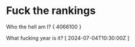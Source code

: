 # Fuck the rankings

Who the hell am I?
{ 4066100 }

What fucking year is it?
[ 2024-07-04T10:30:00Z ]

